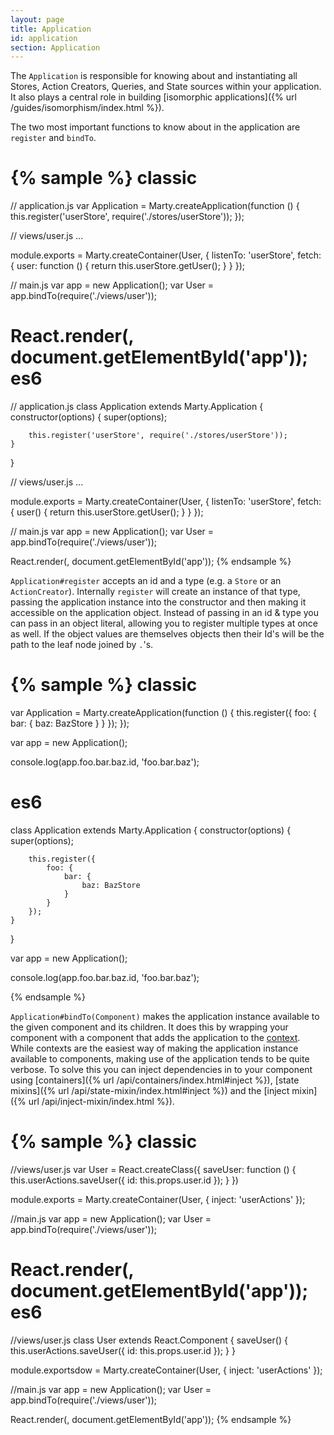 ```yaml
---
layout: page
title: Application
id: application
section: Application
---
```


The `Application` is responsible for knowing about and instantiating all Stores, Action Creators, Queries, and State sources within your application. It also plays a central role in building [isomorphic applications]({% url /guides/isomorphism/index.html %}).

The two most important functions to know about in the application are `register` and `bindTo`.

{% sample %}
classic
=======
// application.js
var Application = Marty.createApplication(function () {
    this.register('userStore', require('./stores/userStore'));
});

// views/user.js
...

module.exports = Marty.createContainer(User, {
    listenTo: 'userStore',
    fetch: {
        user: function () {
            return this.userStore.getUser();
        }
    }
});

// main.js
var app = new Application();
var User = app.bindTo(require('./views/user'));

React.render(<User id={123} />, document.getElementById('app'));
es6
===

// application.js
class Application extends Marty.Application {
    constructor(options) {
        super(options);

        this.register('userStore', require('./stores/userStore'));
    }
}

// views/user.js
...

module.exports = Marty.createContainer(User, {
    listenTo: 'userStore',
    fetch: {
        user() {
            return this.userStore.getUser();
        }
    }
});

// main.js
var app = new Application();
var User = app.bindTo(require('./views/user'));

React.render(<User id={123} />, document.getElementById('app'));
{% endsample %}

`Application#register` accepts an id and a type (e.g. a `Store` or an `ActionCreator`). Internally `register` will create an instance of that type, passing the application instance into the constructor and then making it accessible on the application object. Instead of passing in an id & type you can pass in an object literal, allowing you to register multiple types at once as well. If the object values are themselves objects then their Id's will be the path to the leaf node joined by `.`'s.

{% sample %}
classic
=======
var Application =  Marty.createApplication(function () {
    this.register({
        foo: {
            bar: {
                baz: BazStore
            }
        }
    });
});

var app = new Application();

console.log(app.foo.bar.baz.id, 'foo.bar.baz');

es6
===
class Application extends Marty.Application {
    constructor(options) {
        super(options);

        this.register({
            foo: {
                bar: {
                    baz: BazStore
                }
            }
        });
    }
}

var app = new Application();

console.log(app.foo.bar.baz.id, 'foo.bar.baz');

{% endsample %}

`Application#bindTo(Component)` makes the application instance available to the given component and its children. It does this by wrapping your component with a component that adds the application to the [context](https://www.tildedave.com/2014/11/15/introduction-to-contexts-in-react-js.html). While contexts are the easiest way of making the application instance available to components, making use of the application tends to be quite verbose. To solve this you can inject dependencies in to your component using [containers]({% url /api/containers/index.html#inject %}), [state mixins]({% url /api/state-mixin/index.html#inject %}) and the [inject mixin]({% url /api/inject-mixin/index.html %}).

{% sample %}
classic
=======
//views/user.js
var User = React.createClass({
    saveUser: function () {
        this.userActions.saveUser({
            id: this.props.user.id
        });
    }
})

module.exports = Marty.createContainer(User, {
    inject: 'userActions'
});

//main.js
var app = new Application();
var User = app.bindTo(require('./views/user'));

React.render(<User />, document.getElementById('app'));
es6
===
//views/user.js
class User extends React.Component {
    saveUser() {
        this.userActions.saveUser({
            id: this.props.user.id
        });
    }
}

module.exportsdow = Marty.createContainer(User, {
    inject: 'userActions'
});

//main.js
var app = new Application();
var User = app.bindTo(require('./views/user'));

React.render(<User />, document.getElementById('app'));
{% endsample %}
